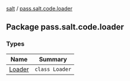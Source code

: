 [salt](../index.md) / [pass.salt.code.loader](./index.md)

## Package pass.salt.code.loader

### Types

| Name | Summary |
|---|---|
| [Loader](-loader/index.md) | `class Loader` |
